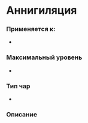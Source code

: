 # Аннигиляция

### Применяется к:

*

### Максимальный уровень&#x20;

*

### Тип чар

*

### Описание&#x20;
